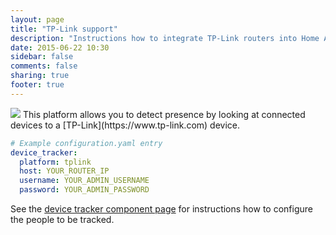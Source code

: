 ```yaml
---
layout: page
title: "TP-Link support"
description: "Instructions how to integrate TP-Link routers into Home Assistant."
date: 2015-06-22 10:30
sidebar: false
comments: false
sharing: true
footer: true
---
```


<img src='/images/supported_brands/tp-link.png' class='brand pull-right' />
This platform allows you to detect presence by looking at connected devices to a [TP-Link](https://www.tp-link.com) device.

```yaml
# Example configuration.yaml entry
device_tracker:
  platform: tplink
  host: YOUR_ROUTER_IP
  username: YOUR_ADMIN_USERNAME
  password: YOUR_ADMIN_PASSWORD
```

See the [device tracker component page](/components/device_tracker.html) for instructions how to configure the people to be tracked.
